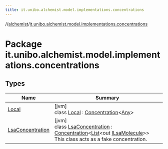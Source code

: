 ```yaml
---
title: it.unibo.alchemist.model.implementations.concentrations
---
```

//[alchemist](../../index.html)/[it.unibo.alchemist.model.implementations.concentrations](index.html)



# Package it.unibo.alchemist.model.implementations.concentrations



## Types


| Name | Summary |
|---|---|
| [Local](-local/index.html) | [jvm]<br>class [Local](-local/index.html) : [Concentration](../it.unibo.alchemist.model.interfaces/-concentration/index.html)<[Any](https://kotlinlang.org/api/latest/jvm/stdlib/kotlin/-any/index.html)> |
| [LsaConcentration](-lsa-concentration/index.html) | [jvm]<br>class [LsaConcentration](-lsa-concentration/index.html) : [Concentration](../it.unibo.alchemist.model.interfaces/-concentration/index.html)<[List](https://docs.oracle.com/javase/8/docs/api/java/util/List.html)<out [ILsaMolecule](../it.unibo.alchemist.model.interfaces/-i-lsa-molecule/index.html)>> <br>This class acts as a fake concentration. |

